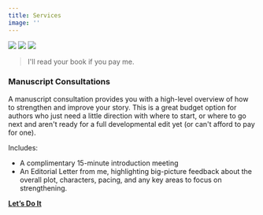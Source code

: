 ```yaml
---
title: Services
image: ''
---
```


<div class="gallery-box">
  <div class="gallery">
    <img src="/images/maja-lion.jpg" loading="lazy">
    <img src="/images/maja-rhino.jpg" loading="lazy">
    <img src="/images/maja-horse.jpg" loading="lazy">
  </div>
</div>

> I'll read your book if you pay me.

### Manuscript Consultations
A manuscript consultation provides you with a high-level overview of how to strengthen and improve your story. This is a great budget option for authors who just need a little direction with where to start, or where to go next and aren't ready for a full developmental edit yet (or can't afford to pay for one).

Includes:
- A complimentary 15-minute introduction meeting 
- An Editorial Letter from me, highlighting big-picture feedback about the overall plot, characters, pacing, and any key areas to focus on strengthening.

<div class="section__navigation" style="padding-top: 0; padding-bottom: 100px;">
  <a href="/contact" class="button button--primary section-button"><b>Let’s Do It</b></a>
</div>